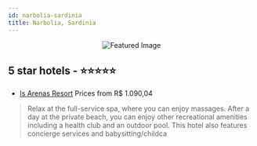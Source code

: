 ```yaml
---
id: narbolia-sardinia
title: Narbolia, Sardinia
---
```


<center><img src="https://i.travelapi.com/hotels/2000000/1880000/1876200/1876126/b8df1436_z.jpg" alt="Featured Image" /></center>


##  5 star hotels - ⭐️⭐️⭐️⭐️⭐️

-    [Is Arenas Resort](https://us.hurb.com/hotels/narbolia/is-arenas-resort-JNP-JP132238?cmp=18055) Prices from R$ 1.090,04
   > Relax at the full-service spa, where you can enjoy massages. After a day at the private beach, you can enjoy other recreational amenities including a health club and an outdoor pool. This hotel also features concierge services and babysitting/childca
